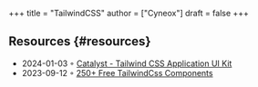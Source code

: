 +++
title = "TailwindCSS"
author = ["Cyneox"]
draft = false
+++

## Resources {#resources}

-   2024-01-03 ◦ [Catalyst - Tailwind CSS Application UI Kit](https://tailwindui.com/templates/catalyst)
-   2023-09-12 ◦ [250+ Free TailwindCss Components](https://tailspark.co/)
